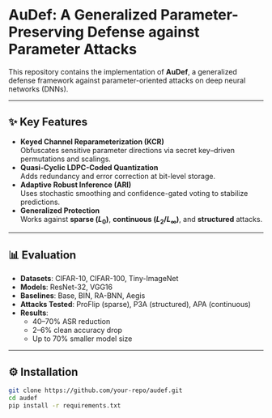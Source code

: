 # AuDef: A Generalized Parameter-Preserving Defense against Parameter Attacks

This repository contains the implementation of **AuDef**, a generalized defense framework against parameter-oriented attacks on deep neural networks (DNNs).  

---

## ✨ Key Features

- **Keyed Channel Reparameterization (KCR)**  
  Obfuscates sensitive parameter directions via secret key–driven permutations and scalings.  
- **Quasi-Cyclic LDPC-Coded Quantization**  
  Adds redundancy and error correction at bit-level storage.  
- **Adaptive Robust Inference (ARI)**  
  Uses stochastic smoothing and confidence-gated voting to stabilize predictions.  
- **Generalized Protection**  
  Works against **sparse ($L_0$)**, **continuous ($L_2/L_\infty$)**, and **structured** attacks.  

---

## 📊 Evaluation

- **Datasets**: CIFAR-10, CIFAR-100, Tiny-ImageNet  
- **Models**: ResNet-32, VGG16  
- **Baselines**: Base, BIN, RA-BNN, Aegis  
- **Attacks Tested**: ProFlip (sparse), P3A (structured), APA (continuous)  
- **Results**:  
  - 40–70% ASR reduction  
  - 2–6% clean accuracy drop  
  - Up to 70% smaller model size  

---

## ⚙️ Installation

```bash
git clone https://github.com/your-repo/audef.git
cd audef
pip install -r requirements.txt
